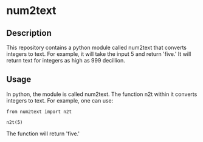 # num2text

## Description
This repository contains a python module called num2text that converts integers to text. For example, it will take the input 5 and return 'five.' It will return text for integers as high as 999 decillion. 

## Usage
In python, the module is called num2text. The function n2t within it converts integers to text. For example, one can use:

~~~~
from num2text import n2t

n2t(5)
~~~~

The function will return 'five.'
